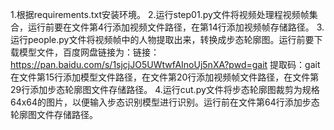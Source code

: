 1.根据requirements.txt安装环境。
2.运行step01.py文件将视频处理程视频帧集合，运行前要在文件第4行添加视频文件路径，在第14行添加视频帧存储路径。
3.运行people.py文件将视频帧中的人物提取出来，转换成步态轮廓图。运行前要下载模型文件，百度网盘链接为：链接：https://pan.baidu.com/s/1sjcjJO5UWtwfAInoUj5nXA?pwd=gait 提取码：gait
在文件第15行添加模型文件路径，在文件第20行添加视频帧文件路径，在文件第29行添加步态轮廓图文件存储路径。
4.运行cut.py文件将步态轮廓图裁剪为规格64x64的图片，以便输入步态识别模型进行识别。运行前在文件第64行添加步态轮廓图文件存储路径。